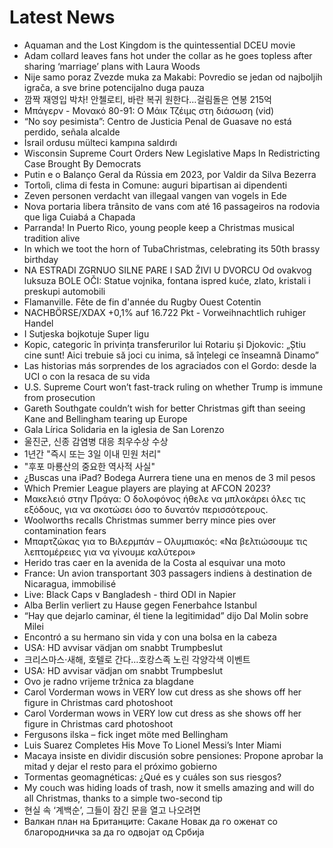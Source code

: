 # Latest News
-  Aquaman and the Lost Kingdom is the quintessential DCEU movie
-  Adam collard leaves fans hot under the collar as he goes topless after sharing ‘marriage’ plans with Laura Woods
-  Nije samo poraz Zvezde muka za Makabi: Povredio se jedan od najboljih igrača, a sve brine potencijalno duga pauza
-  깜짝 재영입 박차! 안첼로티, 바란 복귀 원한다…걸림돌은 연봉 215억
-  Μπάγερν - Μονακό 80-91: Ο Μάικ Τζέιμς στη διάσωση (vid)
-  “No soy pesimista”: Centro de Justicia Penal de Guasave no está perdido, señala alcalde
-  İsrail ordusu mülteci kampına saldırdı
-  Wisconsin Supreme Court Orders New Legislative Maps In Redistricting Case Brought By Democrats
-  Putin e o Balanço Geral da Rússia em 2023, por Valdir da Silva Bezerra
-  Tortolì, clima di festa in Comune: auguri bipartisan ai dipendenti
-  Zeven personen verdacht van illegaal vangen van vogels in Ede
-  Nova portaria libera trânsito de vans com até 16 passageiros na rodovia que liga Cuiabá a Chapada
-  Parranda! In Puerto Rico, young people keep a Christmas musical tradition alive
-  In which we toot the horn of TubaChristmas, celebrating its 50th brassy birthday
-  NA ESTRADI ZGRNUO SILNE PARE I SAD ŽIVI U DVORCU Od ovakvog luksuza BOLE OČI: Statue vojnika, fontana ispred kuće, zlato, kristali i preskupi automobili
-  Flamanville. Fête de fin d'année du Rugby Ouest Cotentin
-  NACHBÖRSE/XDAX +0,1% auf 16.722 Pkt - Vorweihnachtlich ruhiger Handel
-  I Sutjeska bojkotuje Super ligu
-  Kopic, categoric în privința transferurilor lui Rotariu și Djokovic: „Știu cine sunt! Aici trebuie să joci cu inima, să înțelegi ce înseamnă Dinamo”
-  Las historias más sorprendes de los agraciados con el Gordo: desde la UCI o con la resaca de su vida
-  U.S. Supreme Court won’t fast-track ruling on whether Trump is immune from prosecution
-  Gareth Southgate couldn’t wish for better Christmas gift than seeing Kane and Bellingham tearing up Europe
-  Gala Lírica Solidaria en la iglesia de San Lorenzo
-  울진군, 신종 감염병 대응 최우수상 수상
-  1년간 "즉시 또는 3일 이내 민원 처리"
-  "후포 마룡산의 중요한 역사적 사실"
-  ¿Buscas una iPad? Bodega Aurrera tiene una en menos de 3 mil pesos
-  Which Premier League players are playing at AFCON 2023?
-  Μακελειό στην Πράγα: Ο δολοφόνος ήθελε να μπλοκάρει όλες τις εξόδους, για να σκοτώσει όσο το δυνατόν περισσότερους.
-  Woolworths recalls Christmas summer berry mince pies over contamination fears
-  Μπαρτζώκας για το Βιλερμπάν – Ολυμπιακός: «Να βελτιώσουμε τις λεπτομέρειες για να γίνουμε καλύτεροι»
-  Herido tras caer en la avenida de la Costa al esquivar una moto
-  France: Un avion transportant 303 passagers indiens à destination de Nicaragua, immobilisé
-  Live: Black Caps v Bangladesh - third ODI in Napier
-  Alba Berlin verliert zu Hause gegen Fenerbahce Istanbul
-  “Hay que dejarlo caminar, él tiene la legitimidad” dijo Dal Molin sobre Milei
-  Encontró a su hermano sin vida y con una bolsa en la cabeza
-  USA: HD avvisar vädjan om snabbt Trumpbeslut
-  크리스마스‧새해, 호텔로 간다…호캉스족 노린 각양각색 이벤트
-  USA: HD avvisar vädjan om snabbt Trumpbeslut
-  Ovo je radno vrijeme tržnica za blagdane
-  Carol Vorderman wows in VERY low cut dress as she shows off her figure in Christmas card photoshoot
-  Carol Vorderman wows in VERY low cut dress as she shows off her figure in Christmas card photoshoot
-  Fergusons ilska – fick inget möte med Bellingham
-  Luis Suarez Completes His Move To Lionel Messi’s Inter Miami
-  Macaya insiste en dividir discusión sobre pensiones: Propone aprobar la mitad y dejar el resto para el próximo gobierno
-  Tormentas geomagnéticas: ¿Qué es y cuáles son sus riesgos?
-  My couch was hiding loads of trash, now it smells amazing and will do all Christmas, thanks to a simple two-second tip
-  현실 속 ‘계백순’, 그들이 잠긴 문을 열고 나오려면
-  Валкан план на Британците: Сакале Новак да го оженат со благородничка за да го одвојат од Србија
